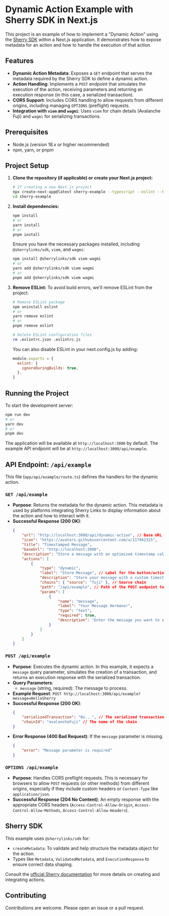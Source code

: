 # Dynamic Action Example with Sherry SDK in Next.js

This project is an example of how to implement a "Dynamic Action" using the [Sherry SDK](https://docs.sherry.social/) within a Next.js application. It demonstrates how to expose metadata for an action and how to handle the execution of that action.

## Features

*   **Dynamic Action Metadata**: Exposes a `GET` endpoint that serves the metadata required by the Sherry SDK to define a dynamic action.
*   **Action Handling**: Implements a `POST` endpoint that simulates the execution of the action, receiving parameters and returning an execution response (in this case, a serialized transaction).
*   **CORS Support**: Includes CORS handling to allow requests from different origins, including managing `OPTIONS` (preflight) requests.
*   **Integration with `viem` and `wagmi`**: Uses `viem` for chain details (Avalanche Fuji) and `wagmi` for serializing transactions.

## Prerequisites

*   Node.js (version 18.x or higher recommended)
*   npm, yarn, or pnpm

## Project Setup

1.  **Clone the repository (if applicable) or create your Next.js project:**
    ```bash
    # If creating a new Next.js project
    npx create-next-app@latest sherry-example --typescript --eslint --tailwind --src-dir --app --import-alias "@/*"
    cd sherry-example
    ```

2.  **Install dependencies:**
    ```bash
    npm install
    # or
    yarn install
    # or
    pnpm install
    ```
    Ensure you have the necessary packages installed, including `@sherrylinks/sdk`, `viem`, and `wagmi`:
    ```bash
    npm install @sherrylinks/sdk viem wagmi
    # or
    yarn add @sherrylinks/sdk viem wagmi
    # or
    pnpm add @sherrylinks/sdk viem wagmi
    ```

3.  **Remove ESLint:**
    To avoid build errors, we'll remove ESLint from the project:
    ```bash
    # Remove ESLint package
    npm uninstall eslint
    # or
    yarn remove eslint
    # or
    pnpm remove eslint
    
    # Delete ESLint configuration files
    rm .eslintrc.json .eslintrc.js
    ```
    You can also disable ESLint in your next.config.js by adding:
    ```javascript
    module.exports = {
      eslint: {
        ignoreDuringBuilds: true,
      },
    }
    ```


## Running the Project

To start the development server:

```bash
npm run dev
# or
yarn dev
# or
pnpm dev
```

The application will be available at `http://localhost:3000` by default. The example API endpoint will be at `http://localhost:3000/api/example`.

## API Endpoint: `/api/example`

This file (`app/api/example/route.ts`) defines the handlers for the dynamic action.

### `GET /api/example`

*   **Purpose**: Returns the metadata for the dynamic action. This metadata is used by platforms integrating Sherry Links to display information about the action and how to interact with it.
*   **Successful Response (200 OK)**:
    ```json
    {
        "url": "http://localhost:3000/api/dynamic-action", // Base URL for the action
        "icon": "https://avatars.githubusercontent.com/u/117962315",
        "title": "Timestamped Message",
        "baseUrl": "http://localhost:3000",
        "description": "Store a message with an optimized timestamp calculated by our algorithm",
        "actions": [
            {
                "type": "dynamic",
                "label": "Store Message", // Label for the button/action
                "description": "Store your message with a custom timestamp calculated for optimal storage",
                "chains": { "source": "fuji" }, // Source chain
                "path": "/api/example", // Path of the POST endpoint to execute the action
                "params": [
                    {
                        "name": "message",
                        "label": "Your Message Hermano!",
                        "type": "text",
                        "required": true,
                        "description": "Enter the message you want to store on the blockchain"
                    }
                ]
            }
        ]
    }
    ```

### `POST /api/example`

*   **Purpose**: Executes the dynamic action. In this example, it expects a `message` query parameter, simulates the creation of a transaction, and returns an execution response with the serialized transaction.
*   **Query Parameters**:
    *   `message` (string, required): The message to process.
*   **Example Request**:
    `POST http://localhost:3000/api/example?message=HelloSherry`
*   **Successful Response (200 OK)**:
    ```json
    {
        "serializedTransaction": "0x...", // The serialized transaction
        "chainId": "avalancheFuji" // The name of the chain
    }
    ```
*   **Error Response (400 Bad Request)**: If the `message` parameter is missing.
    ```json
    {
        "error": "Message parameter is required"
    }
    ```

### `OPTIONS /api/example`

*   **Purpose**: Handles CORS preflight requests. This is necessary for browsers to allow `POST` requests (or other methods) from different origins, especially if they include custom headers or `Content-Type` like `application/json`.
*   **Successful Response (204 No Content)**: An empty response with the appropriate CORS headers (`Access-Control-Allow-Origin`, `Access-Control-Allow-Methods`, `Access-Control-Allow-Headers`).

## Sherry SDK

This example uses `@sherrylinks/sdk` for:

*   `createMetadata`: To validate and help structure the metadata object for the action.
*   Types like `Metadata`, `ValidatedMetadata`, and `ExecutionResponse` to ensure correct data shaping.

Consult the [official Sherry documentation](https://docs.sherry.social/) for more details on creating and integrating actions.

## Contributing

Contributions are welcome. Please open an issue or a pull request.
